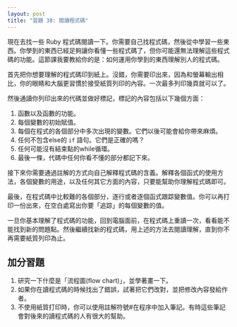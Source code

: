 ```yaml
---
layout: post
title: "習題 38: 閱讀程式碼"
---
```


現在去找一些 Ruby 程式碼閱讀一下。你需要自己找程式碼，然後從中學習一些東西。你學到的東西已經足夠讓你看懂一些程式碼了，但你可能還無法理解這些程式碼的功能。這節課我要教給你的是：如何運用你學到的東西理解別人的程式碼。

首先把你想要理解的程式碼印到紙上。沒錯，你需要印出來，因為和螢幕輸出相比，你的眼睛和大腦更習慣於接受紙質列印的內容。一次最多列印幾頁就可以了。

然後通讀你列印出來的代碼並做好標記，標記的內容包括以下幾個方面：

1. 函數以及函數的功能。
2. 每個變數的初始賦值。
3. 每個在程式的各個部分中多次出現的變數。它們以後可能會給你帶來麻煩。
4. 任何不包含else的 `if` 語句。它們是正確的嗎？
5. 任何可能沒有結束點的while循環。
6. 最後一條，代碼中任何你看不懂的部分都記下來。

接下來你需要通過註解的方式向自己解釋程式碼的含義。解釋各個函式的使用方法，各個變數的用途，以及任何其它方面的內容，只要能幫助你理解程式碼即可。

最後，在程式碼中比較難的各個部分，逐行或者逐個函式跟踪變數值。你可以再打印一份出來，在空白處寫出你要「追踪」的每個變數的值。

一旦你基本理解了程式碼的功能，回到電腦面前，在程式碼上重讀一次，看看能不能找到新的問題點。然後繼續找新的程式碼，用上述的方法去閱讀理解，直到你不再需要紙質列印為止。

## 加分習題

1. 研究一下什麼是「流程圖(flow chart)」，並學著畫一下。
2. 如果你在讀程式碼的時候找出了錯誤，試著把它們改對，並把修改內容發給作者。
3. 不使用紙質打印時，你可以使用註解符號#在程序中加入筆記。有時這些筆記會對後來的讀程式碼的人有很大的幫助。

